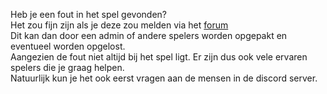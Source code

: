 Heb je een fout in het spel gevonden?<br/>
Het zou fijn zijn als je deze zou melden via het [forum](https://forum.meldkamerspel.com)<br/>
Dit kan dan door een admin of andere spelers worden opgepakt en eventueel worden opgelost.<br/>
Aangezien de fout niet altijd bij het spel ligt. Er zijn dus ook vele ervaren spelers die je graag helpen.<br/>
Natuurlijk kun je het ook eerst vragen aan de mensen in de discord server.<br/>